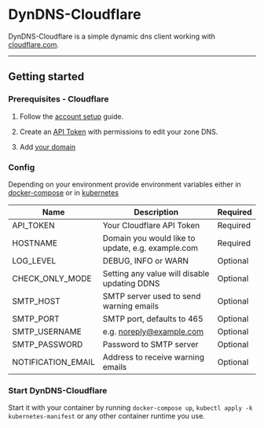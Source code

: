 # DynDNS-Cloudflare

DynDNS-Cloudflare is a simple dynamic dns client working with [cloudflare.com](https://www.cloudflare.com/).

****

## Getting started

### Prerequisites - Cloudflare

1. Follow the
   [account setup](https://developers.cloudflare.com/learning-paths/get-started/account-setup/create-account/)
   guide.

1. Create an
   [API Token](https://developers.cloudflare.com/learning-paths/get-started/account-setup/create-api-token/)
   with permissions to edit your zone DNS.

1. Add [your domain](https://developers.cloudflare.com/learning-paths/get-started/add-domain-to-cf/)

### Config

Depending on your environment provide environment variables either in
[docker-compose](docker-compose/docker-compose.yaml) or in [kubernetes](kubernetes-manifest/secret.yaml)

| Name               | Description                                       | Required |
|--------------------|---------------------------------------------------|----------|
| API_TOKEN          | Your Cloudflare API Token                         | Required |
| HOSTNAME           | Domain you would like to update, e.g. example.com | Required |
| LOG_LEVEL          | DEBUG, INFO or WARN                               | Optional |
| CHECK_ONLY_MODE    | Setting any value will disable updating DDNS      | Optional |
| SMTP_HOST          | SMTP server used to send warning emails           | Optional |
| SMTP_PORT          | SMTP port, defaults to 465                        | Optional |
| SMTP_USERNAME      | e.g. noreply@example.com                          | Optional |
| SMTP_PASSWORD      | Password to SMTP server                           | Optional |
| NOTIFICATION_EMAIL | Address to receive warning emails                 | Optional |

### Start DynDNS-Cloudflare

Start it with your container by running `docker-compose up`, `kubectl apply -k kubernetes-manifest`
or any other container runtime you use.
